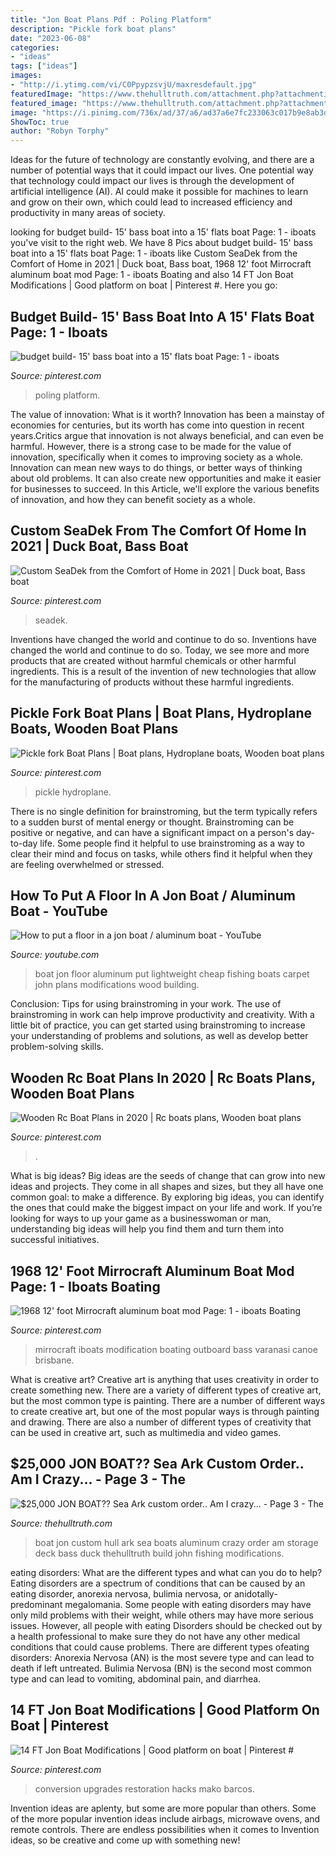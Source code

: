 ```yaml
---
title: "Jon Boat Plans Pdf : Poling Platform"
description: "Pickle fork boat plans"
date: "2023-06-08"
categories:
- "ideas"
tags: ["ideas"]
images:
- "http://i.ytimg.com/vi/C0PpypzsvjU/maxresdefault.jpg"
featuredImage: "https://www.thehulltruth.com/attachment.php?attachmentid=309981&amp;stc=1&amp;d=1362611931"
featured_image: "https://www.thehulltruth.com/attachment.php?attachmentid=309981&amp;stc=1&amp;d=1362611931"
image: "https://i.pinimg.com/736x/ad/37/a6/ad37a6e7fc233063c017b9e8ab3d5867.jpg"
ShowToc: true
author: "Robyn Torphy"
---
```



Ideas for the future of technology are constantly evolving, and there are a number of potential ways that it could impact our lives. One potential way that technology could impact our lives is through the development of artificial intelligence (AI). AI could make it possible for machines to learn and grow on their own, which could lead to increased efficiency and productivity in many areas of society.

	

		
looking for budget build- 15&#039; bass boat into a 15&#039; flats boat Page: 1 - iboats you've visit to the right web. We have 8 Pics about budget build- 15&#039; bass boat into a 15&#039; flats boat Page: 1 - iboats like Custom SeaDek from the Comfort of Home in 2021 | Duck boat, Bass boat, 1968 12&#039; foot Mirrocraft aluminum boat mod Page: 1 - iboats Boating and also 14 FT Jon Boat Modifications | Good platform on boat | Pinterest #. Here you go:
		
    
## Budget Build- 15&#039; Bass Boat Into A 15&#039; Flats Boat Page: 1 - Iboats

<img loading=lazy src="https://i.pinimg.com/736x/c3/bc/9f/c3bc9f4dc1f188a538a4e96e452bf86d.jpg" onerror="this.onerror=null;this.src='https://tse3.mm.bing.net/th?id=OIP.DAivc5KS9S4UUXFsBkEICQHaEK&amp;pid=15.1';" alt="budget build- 15&#039; bass boat into a 15&#039; flats boat Page: 1 - iboats">

_Source: pinterest.com_

>poling platform. 

	

The value of innovation: What is it worth?
Innovation has been a mainstay of economies for centuries, but its worth has come into question in recent years.Critics argue that innovation is not always beneficial, and can even be harmful. However, there is a strong case to be made for the value of innovation, specifically when it comes to improving society as a whole. Innovation can mean new ways to do things, or better ways of thinking about old problems. It can also create new opportunities and make it easier for businesses to succeed. In this Article, we'll explore the various benefits of innovation, and how they can benefit society as a whole.

    
## Custom SeaDek From The Comfort Of Home In 2021 | Duck Boat, Bass Boat

<img loading=lazy src="https://i.pinimg.com/736x/2e/f7/d2/2ef7d2e62327b5f34da9e72eba17a4c2.jpg" onerror="this.onerror=null;this.src='https://tse1.mm.bing.net/th?id=OIP.mjay_9xVYsJZYFqN87zpCwHaJ3&amp;pid=15.1';" alt="Custom SeaDek from the Comfort of Home in 2021 | Duck boat, Bass boat">

_Source: pinterest.com_

>seadek. 

	

Inventions have changed the world and continue to do so.
Inventions have changed the world and continue to do so. Today, we see more and more products that are created without harmful chemicals or other harmful ingredients. This is a result of the invention of new technologies that allow for the manufacturing of products without these harmful ingredients.

    
## Pickle Fork Boat Plans | Boat Plans, Hydroplane Boats, Wooden Boat Plans

<img loading=lazy src="https://i.pinimg.com/736x/fc/bb/d6/fcbbd63de220ff2f1d5dd977f93981b2.jpg" onerror="this.onerror=null;this.src='https://tse2.mm.bing.net/th?id=OIP.16G3ziW3uiburX5gGhgPiQHaEU&amp;pid=15.1';" alt="Pickle fork Boat Plans | Boat plans, Hydroplane boats, Wooden boat plans">

_Source: pinterest.com_

>pickle hydroplane. 

	

There is no single definition for brainstroming, but the term typically refers to a sudden burst of mental energy or thought. Brainstroming can be positive or negative, and can have a significant impact on a person's day-to-day life. Some people find it helpful to use brainstroming as a way to clear their mind and focus on tasks, while others find it helpful when they are feeling overwhelmed or stressed.

    
## How To Put A Floor In A Jon Boat / Aluminum Boat - YouTube

<img loading=lazy src="http://i.ytimg.com/vi/C0PpypzsvjU/maxresdefault.jpg" onerror="this.onerror=null;this.src='https://tse1.mm.bing.net/th?id=OIP.TTfmBi0M06gqfNN9xkZLbQHaEK&amp;pid=15.1';" alt="How to put a floor in a jon boat / aluminum boat - YouTube">

_Source: youtube.com_

>boat jon floor aluminum put lightweight cheap fishing boats carpet john plans modifications wood building. 

	

Conclusion: Tips for using brainstroming in your work.
The use of brainstroming in work can help improve productivity and creativity. With a little bit of practice, you can get started using brainstroming to increase your understanding of problems and solutions, as well as develop better problem-solving skills.

    
## Wooden Rc Boat Plans In 2020 | Rc Boats Plans, Wooden Boat Plans

<img loading=lazy src="https://i.pinimg.com/736x/57/2c/b0/572cb0ef843f1b43ce312d5522b6aeda.jpg" onerror="this.onerror=null;this.src='https://tse4.mm.bing.net/th?id=OIP.M_f9Ju_gzrcUH_lHI8YE1AHaHW&amp;pid=15.1';" alt="Wooden Rc Boat Plans in 2020 | Rc boats plans, Wooden boat plans">

_Source: pinterest.com_

>. 

	

What is big ideas?
Big ideas are the seeds of change that can grow into new ideas and projects. They come in all shapes and sizes, but they all have one common goal: to make a difference. By exploring big ideas, you can identify the ones that could make the biggest impact on your life and work. If you’re looking for ways to up your game as a businesswoman or man, understanding big ideas will help you find them and turn them into successful initiatives.

    
## 1968 12&#039; Foot Mirrocraft Aluminum Boat Mod Page: 1 - Iboats Boating

<img loading=lazy src="https://i.pinimg.com/736x/ad/37/a6/ad37a6e7fc233063c017b9e8ab3d5867.jpg" onerror="this.onerror=null;this.src='https://tse4.mm.bing.net/th?id=OIP.1q3USaXSOuGaqjFD0qRCgQHaFj&amp;pid=15.1';" alt="1968 12&#039; foot Mirrocraft aluminum boat mod Page: 1 - iboats Boating">

_Source: pinterest.com_

>mirrocraft iboats modification boating outboard bass varanasi canoe brisbane. 

	

What is creative art?
Creative art is anything that uses creativity in order to create something new. There are a variety of different types of creative art, but the most common type is painting. There are a number of different ways to create creative art, but one of the most popular ways is through painting and drawing. There are also a number of different types of creativity that can be used in creative art, such as multimedia and video games.

    
## $25,000 JON BOAT?? Sea Ark Custom Order.. Am I Crazy... - Page 3 - The

<img loading=lazy src="https://www.thehulltruth.com/attachment.php?attachmentid=309981&amp;stc=1&amp;d=1362611931" onerror="this.onerror=null;this.src='https://tse4.mm.bing.net/th?id=OIP.RL-q8J8cCTnacc1eor-22QHaJ4&amp;pid=15.1';" alt="$25,000 JON BOAT?? Sea Ark custom order.. Am I crazy... - Page 3 - The">

_Source: thehulltruth.com_

>boat jon custom hull ark sea boats aluminum crazy order am storage deck bass duck thehulltruth build john fishing modifications. 

	

eating disorders: What are the different types and what can you do to help?
Eating disorders are a spectrum of conditions that can be caused by an eating disorder, anorexia nervosa, bulimia nervosa, or anidotally-predominant megalomania. Some people with eating disorders may have only mild problems with their weight, while others may have more serious issues. However, all people with eating Disorders should be checked out by a health professional to make sure they do not have any other medical conditions that could cause problems. 
There are different types ofeating disorders: Anorexia Nervosa (AN) is the most severe type and can lead to death if left untreated. Bulimia Nervosa (BN) is the second most common type and can lead to vomiting, abdominal pain, and diarrhea.

    
## 14 FT Jon Boat Modifications | Good Platform On Boat | Pinterest #

<img loading=lazy src="https://i.pinimg.com/736x/cb/fd/da/cbfdda7efcac96c640967e3bddf040e6.jpg" onerror="this.onerror=null;this.src='https://tse3.mm.bing.net/th?id=OIP.4VqUP5ORM1QkWkkzFhzT6gHaFj&amp;pid=15.1';" alt="14 FT Jon Boat Modifications | Good platform on boat | Pinterest #">

_Source: pinterest.com_

>conversion upgrades restoration hacks mako barcos. 

	

Invention ideas are aplenty, but some are more popular than others. Some of the more popular invention ideas include airbags, microwave ovens, and remote controls. There are endless possibilities when it comes to Invention ideas, so be creative and come up with something new!

